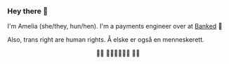 ### Hey there 👋

I'm Amelia (she/they, hun/hen). I'm a payments engineer over at [Banked](https://github.com/banked) 🚀

Also, trans right are human rights. Å elske er også en menneskerett.

<p align="center">🏳️‍⚧️ 💖🧡💛💚💙💜 🏳️‍🌈</p>

<!--
**ameliaikeda/ameliaikeda** is a ✨ _special_ ✨ repository because its `README.md` (this file) appears on your GitHub profile.

Here are some ideas to get you started:

- 🔭 I’m currently working on ...
- 🌱 I’m currently learning ...
- 👯 I’m looking to collaborate on ...
- 🤔 I’m looking for help with ...
- 💬 Ask me about ...
- 📫 How to reach me: ...
- 😄 Pronouns: ...
- ⚡ Fun fact: ...
-->
